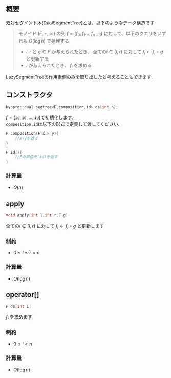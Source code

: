 ## 概要
双対セグメント木(DualSegmentTree)とは、以下のようなデータ構造です

> モノイド $(F,\circ,\mathtt{id})$ の列 $f=(f_0,f_1\dots,f_{n-1})$ に対して、以下のクエリをいずれも $O(\log n)$ で処理する
> 
> - $l,r$ と $g\in F$ が与えられたとき、 全ての$i\in [l,r)$ に対して $f_i\leftarrow f_i\circ g$ と更新する
> - $i$ が与えられたとき、 $f_i$ を求める

LazySegmentTreeの作用素側のみを取り出したと考えることもできます.

## コンストラクタ
```cpp
kyopro::dual_segtree<F,composition,id> ds(int n);
```
$f=(\mathtt{id},\mathtt{id},...,\mathtt{id})$で初期化します。\
`composition,id`は以下の形式で定義して渡してください。


```cpp
F composition(F x,F y){
    //x∘yを返す
}

F id(){
    //Fの単位元(id)を返す
}
```
### 計算量
- $O(n)$

## apply
```cpp
void apply(int l,int r,F g)
```
全ての$i\in [l,r)$ に対して $f_i\leftarrow f_i\circ g$ と更新します

### 制約
- $0\leq l\leq r<n$

### 計算量
- $O(\log n)$

## operator[]
```cpp
F ds[int i]
```
$f_i$ を求めます

### 制約
- $0\leq i<n$

### 計算量
- $O(\log n)$

